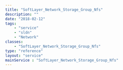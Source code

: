 ```yaml
---
title: "SoftLayer_Network_Storage_Group_Nfs"
description: ""
date: "2018-02-12"
tags:
    - "service"
    - "sldn"
    - "Network"
classes:
    - "SoftLayer_Network_Storage_Group_Nfs"
type: "reference"
layout: "service"
mainService : "SoftLayer_Network_Storage_Group_Nfs"
---
```

